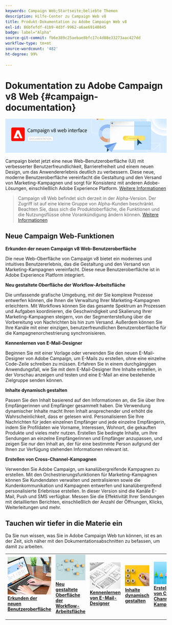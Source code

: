 ```yaml
---
keywords: Campaign Web;Startseite;beliebte Themen
description: Hilfe-Center zu Campaign Web v8
title: Produkt-Dokumentation zu Adobe Campaign Web v8
exl-id: 86bfefdf-41b9-4d3f-9962-a6ae69140845
badge: label="Alpha"
source-git-commit: fb6e389c25aebae8bfc17c4d88e33273aac427dd
workflow-type: tm+mt
source-wordcount: '482'
ht-degree: 99%

---
```


# Dokumentation zu Adobe Campaign v8 Web {#campaign-documentation}

![](assets/do-not-localize/banner-documentationv8.png)

Campaign bietet jetzt eine neue Web-Benutzeroberfläche (UI) mit verbesserter Benutzerfreundlichkeit, Barrierefreiheit und einem neuen Design, um das Anwendererlebnis deutlich zu verbessern. Diese neue, moderne Benutzeroberfläche vereinfacht die Gestaltung und den Versand von Marketing-Kampagnen und sorgt für Konsistenz mit anderen Adobe-Lösungen, einschließlich Adobe Experience Platform. [Weitere Informationen](get-started/get-started.md)

>Campaign v8 Web befindet sich derzeit in der Alpha-Version. Der Zugriff ist auf eine kleine Gruppe von Alpha-Kunden beschränkt. Beachten Sie, dass sich die Produktoberfläche, die Funktionen und die Nutzungsflüsse ohne Vorankündigung ändern können. [Weitere Informationen](rn/whats-new.md)

## Neue Campaign Web-Funktionen

**Erkunden der neuen Campaign v8 Web-Benutzeroberfläche**

Die neue Web-Oberfläche von Campaign v8 bietet ein modernes und intuitives Benutzererlebnis, das die Gestaltung und den Versand von Marketing-Kampagnen vereinfacht. Diese neue Benutzeroberfläche ist in Adobe Experience Platform integriert.

**Neu gestaltete Oberfläche der Workflow-Arbeitsfläche**

Die umfassende grafische Umgebung, mit der Sie komplexe Prozesse entwerfen können, die Ihnen die Verwaltung Ihrer Marketing-Kampagnen erleichtern. Mit Workflows können Sie das gesamte Spektrum an Prozessen und Aufgaben koordinieren, die Geschwindigkeit und Skalierung Ihrer Marketing-Kampagnen steigern, von der Segmenterstellung über die Vorbereitung von Nachrichten bis hin zum Versand. Außerdem können Sie Ihre Kanäle mit einer einzigen, benutzerfreundlichen Benutzeroberfläche für die Kampagnenorchestrierung synchronisieren.

**Kennenlernen von E-Mail-Designer**

Beginnen Sie mit einer Vorlage oder verwenden Sie den neuen E-Mail-Designer von Adobe Campaign, um E-Mails zu erstellen, ohne eine einzelne Code-Zeile schreiben zu müssen. Erfahren Sie in einem durchgängigen Anwendungsfall, wie Sie mit dem E-Mail-Designer Ihre Inhalte erstellen, in der Vorschau anzeigen und testen und eine E-Mail an eine bestehende Zielgruppe senden können.

**Inhalte dynamisch gestalten**

Passen Sie den Inhalt basierend auf den Informationen an, die Sie über Ihre Empfängerinnen und Empfänger gesammelt haben. Die Verwendung dynamischer Inhalte macht Ihren Inhalt ansprechender und erhöht die Wahrscheinlichkeit, dass er gelesen wird. Personalisieren Sie Ihre Nachrichten für jeden einzelnen Empfänger und jede einzelne Empfängerin, indem Sie Profildaten wie Vorname, Interessen, Wohnort, die gekauften Produkte und vieles mehr nutzen. Erstellen Sie bedingte Inhalte, um Ihre Sendungen an einzelne Empfängerinnen und Empfänger anzupassen, und zeigen Sie nur den Inhalt an, der für eine bestimmte Person aufgrund der Ihnen zur Verfügung stehenden Informationen relevant ist.

**Erstellen von Cross-Channel-Kampagnen**

Verwenden Sie Adobe Campaign, um kanalübergreifende Kampagnen zu erstellen. Mit den Orchestrierungsfunktionen für Marketing-Kampagnen können Sie Kundendaten verwalten und zentralisieren sowie die Kundenkommunikation und Kampagnen entwerfen und kanalübergreifend personalisierte Erlebnisse erstellen. In dieser Version sind die Kanäle E-Mail, Push und SMS verfügbar. Messen Sie die Effektivität Ihrer Sendungen mit detaillierten Berichten, einschließlich der Anzahl der Öffnungen, Klicks, Weiterleitungen und mehr.

## Tauchen wir tiefer in die Materie ein

Da Sie nun wissen, was Sie in Adobe Campaign Web tun können, ist es an der Zeit, sich näher mit den Dokumentationsabschnitten zu befassen, um damit zu arbeiten.

<table style="table-layout:fixed"><tr style="border: 0;">
<td>
<a href="get-started/user-interface.md">
<img alt="neue Benutzeroberfläche" src="assets/do-not-localize/menu-ui.jpeg">
</a>
<div><a href="get-started/user-interface.md"><strong>Erkunden der neuen Benutzeroberfläche</strong>
</div>
<p>
</td>
<td>
<a href="workflows/gs-workflows.md">
<img alt="Validierung" src="assets/do-not-localize/menu-workflows.jpeg">
</a>
<div>
<a href="workflows/gs-workflows.md"><strong>Neu gestaltete Oberfläche der Workflow-Arbeitsfläche</strong></a>
</div>
<p>
</td>
<td>
<a href="content/get-started-email-designer.md">
<img alt="Gelegentlich" src="assets/do-not-localize/menu-design.jpg">
</a>
<div>
<a href="content/get-started-email-designer.md"><strong>Kennenlernen von E-Mail-Designer</strong></a>
</div>
<p></td>
<td>
<a href="personalization/gs-personalization.md">
<img alt="Zielgruppen" src="assets/do-not-localize/menu-dynamic.jpg">
</a>
<div>
<a href="personalization/gs-personalization.md"><strong>Inhalte dynamisch gestalten</strong></a>
</div>
<p>
</td>
<td>
<a href="campaigns/gs-campaigns.md">
<img alt="Validierung" src="assets/do-not-localize/menu-campaign.jpeg">
</a>
<div>
<a href="campaigns/gs-campaigns.md"><strong>Erstellen von Cross-Channel-Kampagnen</strong></a>
</div>
<p>
</td>
</tr></table>

<!--
<table style="table-layout:fixed">
<tr style="border: 0;"><td width="30%"><a href="get-started/user-interface.md">
<img alt="new UI" src="assets/do-not-localize/menu-ui.jpeg" width="150px">
</a></td><td>Discover Campaign Web new user interface, latest improvements, key capabilities. Learn how to use them to build cross-channel campaigns for your audiences. With its user-friendly features, Campaign helps you streamline personalized cross-channel campaign creation process, drive results, and gain a competitive edge.</td></tr>
<tr style="border: 0;"><td width="30%"><a href="get-started/user-interface.md">
<img alt="new UI" src="assets/do-not-localize/menu-workflows.jpeg" width="150px">
</a></td><td>Our comprehensive graphical canvas makes it easy for you to design processes such as segmentation, campaign execution, and more. With this advanced tool at your fingertips, you can streamline your workflow and elevate your campaigns.</td></tr>
<tr style="border: 0;"><td width="30%"><a href="get-started/user-interface.md">
<img alt="new UI" src="assets/do-not-localize/menu-design.jpg" width="150px">
</a></td><td>Start from a template, or use Adobe Campaign's new Email Designer to create emails without having to write a single line of code. Learn how to use the Email Designer to create your content, preview and test it, and send an email to an existing audience in an end-to-end use case.</td></tr>
<tr style="border: 0;"><td width="30%"><a href="get-started/user-interface.md">
<img alt="new UI" src="assets/do-not-localize/menu-dynamic.jpg" width="150px">
</a></td><td>Create conditional content to define dynamic personalization based on the recipient's profile, automatically replacing text blocks and images when certain conditions are met. This feature can take your campaigns to new heights and deliver highly targeted, personalized experiences to your audience</td></tr>
<tr style="border: 0;"><td width="30%"><a href="get-started/user-interface.md">
<img alt="new UI" src="assets/do-not-localize/menu-campaign.jpeg" width="150px">
</a></td><td>Adobe Campaign capabilities help you manage centralized customer data, design customer communications and campaigns, and create personalized experiences across different channels: Email, Push and SMS.</td></tr>
</table>
-->










